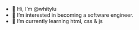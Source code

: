- 👋 Hi, I’m @whitylu
- 👀 I’m interested in becoming a software engineer.
- 🌱 I’m currently learning html, css & js

<!---
whitylu/whitylu is a ✨ special ✨ repository because its `README.md` (this file) appears on your GitHub profile.
You can click the Preview link to take a look at your changes.
--->
